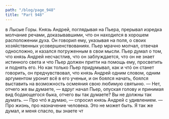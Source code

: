 ```yaml
---
path: "/blog/page_948"
title: "Part 948"
---
```


в Лысые Горы. Князь Андрей, поглядывая на Пьера, прерывал изредка молчание речами, доказывавшими, что он находился в хорошем расположении духа.
Он говорил ему, указывая на поля, о своих хозяйственных усовершенствованиях.
Пьер мрачно молчал, отвечая односложно, и казался погруженным в свои мысли.
Пьер думал о том, что князь Андрей несчастлив, что он заблуждается, что он не знает истинного света и что Пьер должен притти на помощь ему, просветить и поднять его. Но как только Пьер придумывал, как и чтó он станет говорить, он предчувствовал, что князь Андрей одним словом, одним аргументом уронит всё в его ученьи, и он боялся начать, боялся выставить на возможность осмеяния свою любимую святыню.
— Нет, отчего же вы думаете, — вдруг начал Пьер, опуская голову и принимая вид бодающегося быка, отчего вы так думаете? Вы не должны так думать.
— Про чтó я думаю, — спросил князь Андрей с удивлением.
— Про жизнь, про назначение человека. Это не может быть. Я так же думал, и меня спасло, вы знаете чт
